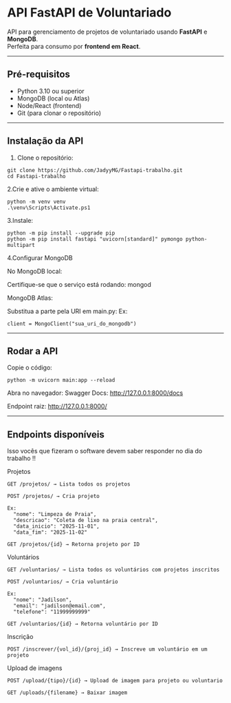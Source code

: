 # API FastAPI de Voluntariado

API para gerenciamento de projetos de voluntariado usando **FastAPI** e **MongoDB**.  
Perfeita para consumo por **frontend em React**.

---

## Pré-requisitos

- Python 3.10 ou superior
- MongoDB (local ou Atlas)
- Node/React (frontend)
- Git (para clonar o repositório)

---

## Instalação da API

1. Clone o repositório:
```
git clone https://github.com/JadyyMG/Fastapi-trabalho.git
cd Fastapi-trabalho
```
2.Crie e ative o ambiente virtual:
```
python -m venv venv
.\venv\Scripts\Activate.ps1
```
3.Instale:
```
python -m pip install --upgrade pip
python -m pip install fastapi "uvicorn[standard]" pymongo python-multipart
```
4.Configurar MongoDB

 No MongoDB local:

  Certifique-se que o serviço está rodando: mongod

MongoDB Atlas:

  Substitua a parte pela URI em main.py:
Ex:
```
client = MongoClient("sua_uri_do_mongodb")
```
---
## Rodar a API

Copie o código:
```
python -m uvicorn main:app --reload
```

Abra no navegador:
Swagger Docs: http://127.0.0.1:8000/docs

Endpoint raiz: http://127.0.0.1:8000/

---

## Endpoints disponíveis
Isso vocês que fizeram o software devem saber responder no dia do trabalho !!

Projetos
```
GET /projetos/ → Lista todos os projetos

POST /projetos/ → Cria projeto

Ex:
  "nome": "Limpeza de Praia",
  "descricao": "Coleta de lixo na praia central",
  "data_inicio": "2025-11-01",
  "data_fim": "2025-11-02"

GET /projetos/{id} → Retorna projeto por ID
```
Voluntários
```
GET /voluntarios/ → Lista todos os voluntários com projetos inscritos

POST /voluntarios/ → Cria voluntário

Ex:
  "nome": "Jadilson",
  "email": "jadilson@email.com",
  "telefone": "11999999999"

GET /voluntarios/{id} → Retorna voluntário por ID
```
Inscrição
```
POST /inscrever/{vol_id}/{proj_id} → Inscreve um voluntário em um projeto
```
Upload de imagens
```
POST /upload/{tipo}/{id} → Upload de imagem para projeto ou voluntario

GET /uploads/{filename} → Baixar imagem

